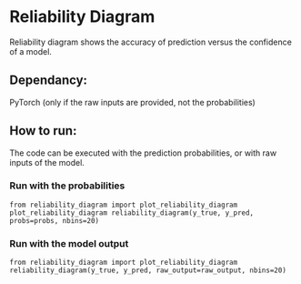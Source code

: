 # Reliability Diagram

Reliability diagram shows the accuracy of prediction versus the confidence of a model.

## Dependancy:
PyTorch (only if the raw inputs are provided, not the probabilities)

## How to run:
The code can be executed with the prediction probabilities, or with raw inputs of the model.

### Run with the probabilities
```
from reliability_diagram import plot_reliability_diagram
plot_reliability_diagram reliability_diagram(y_true, y_pred, probs=probs, nbins=20)
```

### Run with the model output 
```
from reliability_diagram import plot_reliability_diagram
reliability_diagram(y_true, y_pred, raw_output=raw_output, nbins=20)
```
